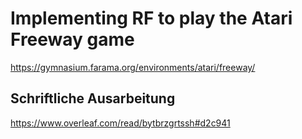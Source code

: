 # Implementing RF to play the Atari Freeway game

https://gymnasium.farama.org/environments/atari/freeway/

## Schriftliche Ausarbeitung
https://www.overleaf.com/read/bytbrzgrtssh#d2c941
